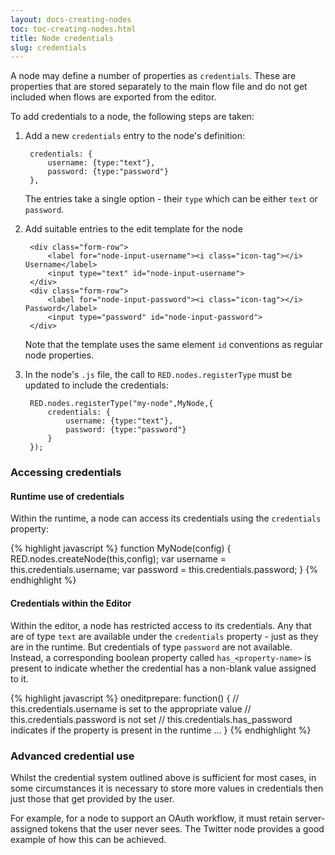 ```yaml
---
layout: docs-creating-nodes
toc: toc-creating-nodes.html
title: Node credentials
slug: credentials
---
```


A node may define a number of properties as `credentials`. These are properties
that are stored separately to the main flow file and do not get included when
flows are exported from the editor.

To add credentials to a node, the following steps are taken:

1. Add a new `credentials` entry to the node's definition:

        credentials: {
            username: {type:"text"},
            password: {type:"password"}
        },

   The entries take a single option - their `type` which can be either `text` or
   `password`.

2. Add suitable entries to the edit template for the node

        <div class="form-row">
            <label for="node-input-username"><i class="icon-tag"></i> Username</label>
            <input type="text" id="node-input-username">
        </div>
        <div class="form-row">
            <label for="node-input-password"><i class="icon-tag"></i> Password</label>
            <input type="password" id="node-input-password">
        </div>

    Note that the template uses the same element `id` conventions as regular
    node properties.

3. In the node's `.js` file, the call to `RED.nodes.registerType` must be updated
   to include the credentials:

        RED.nodes.registerType("my-node",MyNode,{
            credentials: {
                username: {type:"text"},
                password: {type:"password"}
            }
        });

### Accessing credentials

#### Runtime use of credentials

Within the runtime, a node can access its credentials using the `credentials`
property:

{% highlight javascript %}
function MyNode(config) {
    RED.nodes.createNode(this,config);
    var username = this.credentials.username;
    var password = this.credentials.password;
}
{% endhighlight %}

#### Credentials within the Editor

Within the editor, a node has restricted access to its credentials. Any that are
of type `text` are available under the `credentials` property - just as they are
in the runtime. But credentials of type `password` are not available. Instead,
a corresponding boolean property called `has_<property-name>` is present to
indicate whether the credential has a non-blank value assigned to it.

{% highlight javascript %}
oneditprepare: function() {
    // this.credentials.username is set to the appropriate value
    // this.credentials.password is not set
    // this.credentials.has_password indicates if the property is present in the runtime
    ...
}
{% endhighlight %}

### Advanced credential use

Whilst the credential system outlined above is sufficient for most cases, in some
circumstances it is necessary to store more values in credentials then just those
that get provided by the user.

For example, for a node to support an OAuth workflow, it must retain server-assigned
tokens that the user never sees. The Twitter node provides a good example of how
this can be achieved.
